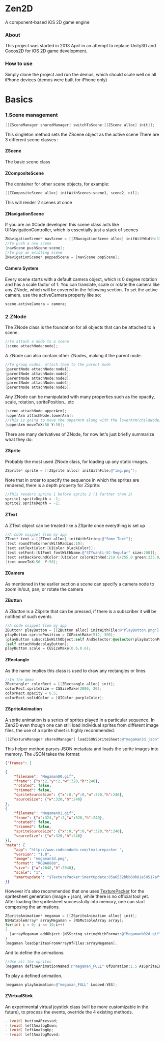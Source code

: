 # Zen2D
A component-based iOS 2D game engine
### About
This project was started in 2013 April in an attempt to replace Unity3D and Cocos2D for iOS 2D game development.
### How to use
Simply clone the project and run the demos, which should scale well on all iPhone devices (demos were built for iPhone only)
# Basics
### 1.Scene management
```objective-c
[[ZSceneManager sharedManager] switchToScene:[[ZScene alloc] init]];
```
This singleton method sets the ZScene object as the active scene
There are 3 different scene classes :
#### ZScene
The basic scene class
#### ZCompositeScene
The container for other scene objects, for example:
```objective-c
[[ZCompositeScene alloc] initWithScenes:scene1, scene2, nil];
```
This will render 2 scenes at once
#### ZNavigationScene
If you are an XCode developer, this scene class acts like UINavigationController, which is essentially just a stack of scenes
```objective-c
ZNavigationScene* navScene = [[ZNavigationScene alloc] initWithWidth:1334 Height:750];
//To push a new scene
[navScene pushScene:scene];
//To pop an existing scene
ZNavigationScene* poppedScene = [navScene popScene];
```
#### Camera System
Every scene starts with a default camera object, which is 0 degree rotation and has a scale factor of 1.
You can translate, scale or rotate the camera like any ZNode, which will be covered in the following section.
To set the active camera, use the activeCamera property like so:
```objective-c
scene.activeCamera = camera;
```
### 2.ZNode
The ZNode class is the foundation for all objects that can be attached to a scene.
```objective-c
//To attach a node to a scene
[scene attachNode:node];
```
A ZNode can also contain other ZNodes, making it the parent node.
```objective-c
//To group nodes, attach them to the parent node
[parentNode attachNode:node1];
[parentNode attachNode:node2];
[parentNode attachNode:node3];
[parentNode attachNode:node4];
[parentNode attachNode:node5];
```
Any ZNode can be manipulated with many properties such as the opacity, scale, rotation, spritePosition...etc
```objective-c
[scene attachNode upperArm];
[upperArm attachNode:lowerArm];
//This is going to move the upperArm along with the lowerArm(childNode)
[upperArm moveToX:50 Y:50];
```
There are many derivatives of ZNode, for now let's just briefly summarize what they do:
#### ZSprite
Probably the most used ZNode class, for loading up any static images.
```objective-c
ZSprite* sprite = [[ZSprite alloc] initWithFile:@"img.png"];
```
Note that in order to specify the sequence in which the sprites are rendered, there is a depth property for ZSprite:
```objective-c
//This renders sprite 1 before sprite 2 (1 farther than 2)
sprite1.spriteDepth = -1;
sprite2.spriteDepth = -2;
```
#### ZText
A ZText object can be treated like a ZSprite once everything is set up
```objective-c
//A code snippet from my app
ZText* text = [[ZText alloc] initWithString:@"Some Text"];
[text roundTheCornersWithRadius:10];
[text setTextColor:[UIColor blackColor]];
[text setFont:[UIFont fontWithName:@"STYuanti-SC-Regular" size:200]];
[text setBackGroundColor:[UIColor colorWithRed:219.0/255.0 green:233.0/255.0 blue:246.0/255.0 alpha:1.0]];
[text moveToX:50  Y:50];
```
#### ZCamera
As mentioned in the earlier section a scene can specify a camera node to zoom in/out, pan, or rotate the camera
#### ZButton
A ZButton is a ZSprite that can be pressed, if there is a subscriber it will be notified of such events
```objective-c
//A code snippet from my app
ZButton* playButton = [[ZButton alloc] initWithFile:@"PlayButton.png"];
playButton.spritePosition = CGPointMake(512, 300);
[playButton subscribeWithObject:self AndSelector:@selector(playButtonPressed:)];
[self attachNode:playButton];
playButton.scale = CGSizeMake(0.6,0.6);
```
#### ZRectangle
As the name implies this class is used to draw any rectangles or lines
```objective-c
//In the demo
ZRectangle* colorRect = [[ZRectangle alloc] init];
colorRect.spriteSize = CGSizeMake(2000, 20);
colorRect.opacity = 0.5;
colorRect.solidColor = [UIColor purpleColor];
```
#### ZSpriteAnimation
A sprite animation is a series of sprites played in a particular sequence. In Zen2D even though one can still load individual sprites from different image files, the use of a sprite sheet is highly recommended.
```objective-c
[[ZTextureManager sharedManager] loadJSONSpriteSheet:@"megaman3d.json"];
```
This helper method parses JSON metadata and loads the sprite images into memory. The JSON takes the format:
```json
{"frames": [

{
	"filename": "Megaman00.gif",
	"frame": {"x":2,"y":2,"w":320,"h":240},
	"rotated": false,
	"trimmed": false,
	"spriteSourceSize": {"x":0,"y":0,"w":320,"h":240},
	"sourceSize": {"w":320,"h":240}
},
{
	"filename": "Megaman01.gif",
	"frame": {"x":324,"y":2,"w":320,"h":240},
	"rotated": false,
	"trimmed": false,
	"spriteSourceSize": {"x":0,"y":0,"w":320,"h":240},
	"sourceSize": {"w":320,"h":240}
}],
"meta": {
	"app": "http://www.codeandweb.com/texturepacker ",
	"version": "1.0",
	"image": "megaman3d.png",
	"format": "RGBA8888",
	"size": {"w":2048,"h":2048},
	"scale": "1",
	"smartupdate": "$TexturePacker:SmartUpdate:05a6532bbb60b81a50517affd3cb927b:1/1$"
}}
```
However it's also recommended that one uses [TexturePacker](https://www.codeandweb.com/texturepacker) for the spritesheet generation (image + json), while there is no official tool yet.
After loading the spritesheet successfully into memory, one can start composing the animations.
```objective-c
ZSpriteAnimation* megaman = [[ZSpriteAnimation alloc] init];
NSMutableArray* arrayMegaman = [NSMutableArray array];
for(int i = 0; i <= 10;i++)
{
  [arrayMegaman addObject:[NSString stringWithFormat:@"Megaman%02d.gif",i]];
}
[megaman loadSpritesFromArrayOfFiles:arrayMegaman];
```
And to define the animations.
```objective-c
//Use all the sprites
[megaman defineAnimationNamed:@"megaman_FULL" OfDuration:1.5 AsSpriteIndices:0,1,2,3,4,5,6,7,8,9,10,nil];
```
To play a defined animation.
```objective-c
[megaman playAnimation:@"megaman_FULL" Looped:YES];
```
#### ZVirtualStick
An experimental virtual joystick class (will be more customizable in the future), to process the events, override the 4 existing methods.
```objective-c
- (void) buttonAPressed;
- (void) leftAnalogDown;
- (void) leftAnalogUp;
- (void) leftAnalogMoved;
```
